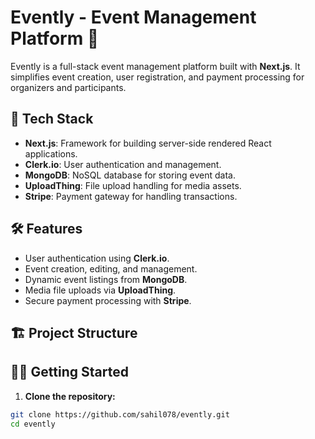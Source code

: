 # Evently - Event Management Platform 🎉

Evently is a full-stack event management platform built with **Next.js**. It simplifies event creation, user registration, and payment processing for organizers and participants.

## 🚀 Tech Stack

- **Next.js**: Framework for building server-side rendered React applications.
- **Clerk.io**: User authentication and management.
- **MongoDB**: NoSQL database for storing event data.
- **UploadThing**: File upload handling for media assets.
- **Stripe**: Payment gateway for handling transactions.

## 🛠️ Features

- User authentication using **Clerk.io**.
- Event creation, editing, and management.
- Dynamic event listings from **MongoDB**.
- Media file uploads via **UploadThing**.
- Secure payment processing with **Stripe**.

## 🏗️ Project Structure


## 🧑‍💻 Getting Started

1. **Clone the repository:**

```bash
git clone https://github.com/sahil078/evently.git
cd evently
